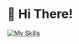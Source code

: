 # 👋 Hi There!

[![My Skills](https://skillicons.dev/icons?i=arduino,c,cloudflare,css,git,github,gmail,go,html,js,md,nodejs,npm,powershell,py,vscode,windows)](https://skillicons.dev)
